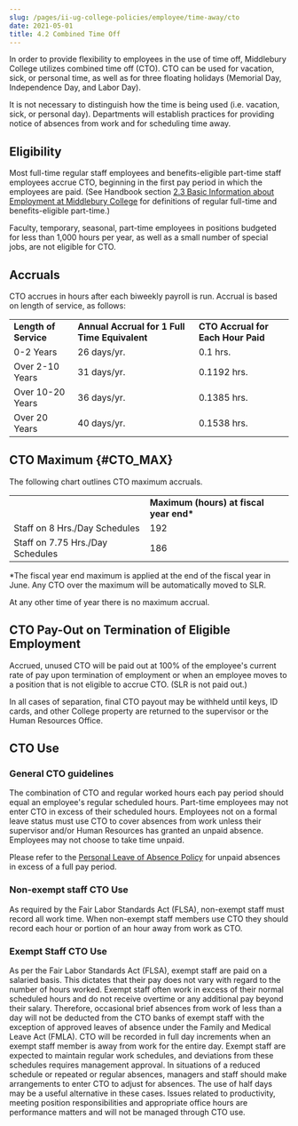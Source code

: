 ```yaml
---
slug: /pages/ii-ug-college-policies/employee/time-away/cto
date: 2021-05-01
title: 4.2 Combined Time Off
---
```

In order to provide flexibility to employees in the use of time off, Middlebury College utilizes combined time off (CTO). CTO can be used for vacation, sick, or personal time, as well as for three floating holidays (Memorial Day, Independence Day, and Labor Day).

It is not necessary to distinguish how the time is being used (i.e. vacation, sick, or personal day). Departments will establish practices for providing notice of absences from work and for scheduling time away.

## Eligibility

Most full-time regular staff employees and benefits-eligible part-time staff employees accrue CTO, beginning in the first pay period in which the employees are paid. (See Handbook section [2.3 Basic Information about Employment at Middlebury College](/pages/ii-ug-college-policies/employee) for definitions of regular full-time and benefits-eligible part-time.)

Faculty, temporary, seasonal, part-time employees in positions budgeted for less than 1,000 hours per year, as well as a small number of special jobs, are not eligible for CTO.

## Accruals

CTO accrues in hours after each biweekly payroll is run. Accrual is based on length of service, as follows:

<table><tbody><tr><td><strong>Length of Service</strong></td><td><strong>Annual Accrual for 1 Full Time Equivalent</strong></td><td><strong>CTO Accrual for Each Hour Paid</strong></td></tr><tr><td>0-2 Years</td><td>26 days/yr.</td><td>0.1 hrs.</td></tr><tr><td>Over 2-10 Years</td><td>31 days/yr.</td><td>0.1192 hrs.</td></tr><tr><td>Over 10-20 Years</td><td>36 days/yr.</td><td>0.1385 hrs.</td></tr><tr><td>Over 20 Years</td><td>40 days/yr.</td><td>0.1538 hrs.</td></tr></tbody></table>

## CTO Maximum {#CTO_MAX}

The following chart outlines CTO maximum accruals.

<table><tbody><tr><td>&nbsp;</td><td><strong>Maximum (hours) at fiscal year end*</strong></td></tr><tr><td>Staff on&nbsp;8 Hrs./Day&nbsp;Schedules</td><td>192</td></tr><tr><td>Staff on 7.75 Hrs./Day Schedules</td><td>186</td></tr></tbody></table>

\*The fiscal year end maximum is applied at the end of the fiscal year in June. Any CTO over the maximum will be automatically moved to SLR.

At any other time of year there is no maximum accrual.

## CTO Pay-Out on Termination of Eligible Employment

Accrued, unused CTO will be paid out at 100% of the employee's current rate of pay upon termination of employment or when an employee moves to a position that is not eligible to accrue CTO. (SLR is not paid out.)

In all cases of separation, final CTO payout may be withheld until keys, ID cards, and other College property are returned to the supervisor or the Human Resources Office.

## CTO Use

### General CTO guidelines

The combination of CTO and regular worked hours each pay period should equal an employee's regular scheduled hours. Part-time employees may not enter CTO in excess of their scheduled hours. Employees not on a formal leave status must use CTO to cover absences from work unless their supervisor and/or Human Resources has granted an unpaid absence. Employees may not choose to take time unpaid.

Please refer to the [Personal Leave of Absence Policy](/pages/ii-ug-college-policies/employee/time-away/personal-leave) for unpaid absences in excess of a full pay period.

### Non-exempt staff CTO Use

As required by the Fair Labor Standards Act (FLSA), non-exempt staff must record all work time. When non-exempt staff members use CTO they should record each hour or portion of an hour away from work as CTO.

### Exempt Staff CTO Use

As per the Fair Labor Standards Act (FLSA), exempt staff are paid on a salaried basis. This dictates that their pay does not vary with regard to the number of hours worked. Exempt staff often work in excess of their normal scheduled hours and do not receive overtime or any additional pay beyond their salary. Therefore, occasional brief absences from work of less than a day will not be deducted from the CTO banks of exempt staff with the exception of approved leaves of absence under the Family and Medical Leave Act (FMLA). CTO will be recorded in full day increments when an exempt staff member is away from work for the entire day. Exempt staff are expected to maintain regular work schedules, and deviations from these schedules requires management approval. In situations of a reduced schedule or repeated or regular absences, managers and staff should make arrangements to enter CTO to adjust for absences. The use of half days may be a useful alternative in these cases. Issues related to productivity, meeting position responsibilities and appropriate office hours are performance matters and will not be managed through CTO use.